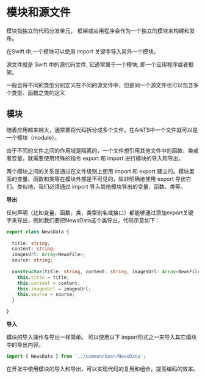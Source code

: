 # 模块和源文件

模块指独立的代码分发单元， 框架或应用程序会作为一个独立的模块来构建和发布。

在Swift 中,一个模块可以使用 import 关键字导入另外一个模块。

源文件就是 Swift 中的源代码文件, 它通常属于一个模块, 即一个应用程序或者框架。

一般会将不同的类型分别定义在不同的源文件中，但是同一个源文件也可以包含多个类型、函数之类的定义

## 模块

随着应用越来越大，通常要将代码拆分成多个文件，在ArkTS中一个文件就可以是一个模块（module）。

由于不同的文件之间的作用域是隔离的，一个文件想引用其他文件中的函数、类或者变量，就需要使用特殊的指令 export 和 import 进行模块的导入和导出。

两个模块之间的关系是通过在文件级别上使用 import 和 export 建立的。模块里面的变量、函数和类等在模块外部是不可见的，除非明确地使用 export 导出它们。类似地，我们必须通过 import 导入其他模块导出的变量、函数、类等。

**导出**

任何声明（比如变量，函数，类，类型别名或接口）都能够通过添加export关键字来导出，例如我们要把NewsData这个类导出，代码示意如下：

```typescript
export class NewsData { 
  
  title: string;
  content: string;
  imagesUrl: Array<NewsFile>; 
  source: string;
  
  constructor(title: string, content: string, imagesUrl: Array<NewsFile>, source: string) { 
    this.title = title; 
    this.content = content; 
    this.imagesUrl = imagesUrl;  
    this.source = source; 
  }
  
}
```

**导入**

模块的导入操作与导出一样简单。 可以使用以下 import形式之一来导入其它模块中的导出内容。

```javascript
import { NewsData } from '../common/bean/NewsData';
```

在开发中使用模块的导入和导出，可以实现代码的复用和组合，提高编码的效率。

